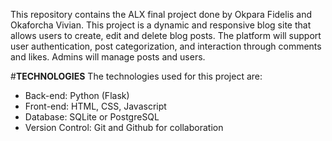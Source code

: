 This repository contains the ALX final project done by Okpara Fidelis and Okaforcha Vivian.
This project is a dynamic and responsive blog site that allows users to create, edit and delete blog posts. The platform will support user authentication, post categorization, and interaction through comments and likes. Admins will manage posts and users.

#**TECHNOLOGIES**
The technologies used for this project are:
* Back-end: Python (Flask)
* Front-end: HTML, CSS, Javascript
* Database: SQLite or PostgreSQL
* Version Control: Git and Github for collaboration
